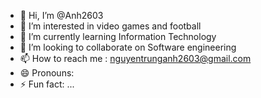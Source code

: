 - 👋 Hi, I’m @Anh2603
- 👀 I’m interested in video games and football
- 🌱 I’m currently learning Information Technology
- 💞️ I’m looking to collaborate on Software engineering
- 📫 How to reach me : nguyentrunganh2603@gmail.com
- 😄 Pronouns:
- ⚡ Fun fact: ...

<!---
Anh2603/Anh2603 is a ✨ special ✨ repository because its `README.md` (this file) appears on your GitHub profile.
You can click the Preview link to take a look at your changes.
--->
